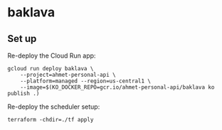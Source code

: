 # baklava

## Set up

Re-deploy the Cloud Run app:

```
gcloud run deploy baklava \
    --project=ahmet-personal-api \
    --platform=managed --region=us-central1 \
    --image=$(KO_DOCKER_REPO=gcr.io/ahmet-personal-api/baklava ko publish .)
```

Re-deploy the scheduler setup:

```
terraform -chdir=./tf apply
```
